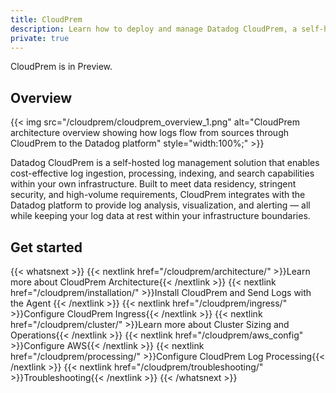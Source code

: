 ```yaml
---
title: CloudPrem
description: Learn how to deploy and manage Datadog CloudPrem, a self-hosted log management solution for cost-effective log ingestion, processing, indexing, and search capabilities
private: true 
---
```


<div class="alert alert-warning">CloudPrem is in Preview.</div>

## Overview

{{< img src="/cloudprem/cloudprem_overview_1.png" alt="CloudPrem architecture overview showing how logs flow from sources through CloudPrem to the Datadog platform" style="width:100%;" >}}

Datadog CloudPrem is a self-hosted log management solution that enables cost-effective log ingestion, processing, indexing, and search capabilities within your own infrastructure. Built to meet data residency, stringent security, and high-volume requirements, CloudPrem integrates with the Datadog platform to provide log analysis, visualization, and alerting — all while keeping your log data at rest within your infrastructure boundaries.

## Get started

{{< whatsnext >}}
   {{< nextlink href="/cloudprem/architecture/" >}}Learn more about CloudPrem Architecture{{< /nextlink >}}
   {{< nextlink href="/cloudprem/installation/" >}}Install CloudPrem and Send Logs with the Agent {{< /nextlink >}}
   {{< nextlink href="/cloudprem/ingress/" >}}Configure CloudPrem Ingress{{< /nextlink >}}
   {{< nextlink href="/cloudprem/cluster/" >}}Learn more about Cluster Sizing and Operations{{< /nextlink >}}
   {{< nextlink href="/cloudprem/aws_config" >}}Configure AWS{{< /nextlink >}}
   {{< nextlink href="/cloudprem/processing/" >}}Configure CloudPrem Log Processing{{< /nextlink >}}
   {{< nextlink href="/cloudprem/troubleshooting/" >}}Troubleshooting{{< /nextlink >}}
{{< /whatsnext >}}


[1]: https://kubernetes-sigs.github.io/aws-load-balancer-controller/latest/deploy/installation/ 
[2]: /cloudprem/installation/
[3]: /cloudprem/processing/
[4]: /cloudprem/architecture/